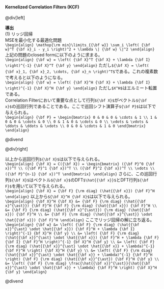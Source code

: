 #### Kernelized Correlation Filters (KCF)

@div[left]

__導出__<br>
(1) リッジ回帰<br>
MSEを最小化する最適化問題<br>
`\begin{align} \mathop{\rm min}\limits_{{\bf w}} \sum_i \left( {\bf w}^T {\bf x}_i - y_i \right)^2 + \lambda \| {\bf w} \|^2 \end{align}`
上記の問題のclosed formに以下のように求まる。<br>
`\begin{align} {\bf w} = \left( {\bf X}^T {\bf X} + \lambda {\bf I} \right)^{-1} {\bf X}^T {\bf y} \end{align}`
ただし`${\bf X} = \left( {\bf x}_1, {\bf x}_2, \cdots, {\bf x}_n \right)^T$`である。これの複素数で考えると以下のようになる。<br>
`\begin{align} {\bf w} = \left( {\bf X}^H {\bf X} + \lambda {\bf I} \right)^{-1} {\bf X}^H {\bf y} \end{align}`
ただし`$X^H$`はエルミート転置である。<br>
Correlation Filterにおいて重要な点として行列`${\bf X}$`がベクトル`${\bf x}$`の巡回行列であることである。ここで巡回シフト演算子`${\bf P}$`は以下で与えられる。<br>
`\begin{align} {\bf P} = \begin{bmatrix} 0 & 0 & 0 & \cdots & 1 \\ 1 & 0 & 0 & \cdots & 0 \\ 0 & 1 & 0 & \cdots & 0 \\ \vdots & \vdots & \ddots & \ddots & \vdots \\ 0 & 0 & \cdots & 1 & 0 \end{bmatrix} \end{align}`

@divend

@div[right]

以上から巡回行列`${\bf X}$`は以下で与えられる。<br>
`\begin{align} {\bf X} = C({\bf X}) = \begin{bmatrix} ({\bf P}^0 {\bf x})^T \\ ({\bf P}^1 {\bf x})^T \\ ({\bf P}^2 {\bf x})^T \\ \vdots \\ ({\bf P}^{n-1} {\bf x})^T \end{bmatrix} \end{align}`
さらに、この巡回行列`${\bf X}$`はベクトル`${\bf x}$`のDFT`$\hat{{\bf x}}$`とDFT行列`${\bf F}$`を用いて以下で与えられる。<br>
`\begin{align} {\bf X} = {\bf F} {\rm diag} (\hat{{\bf x}}) {\bf F}^H \end{align}`
以上から`${\bf X}^H {\bf X}$`は以下で与えられる。<br>
`\begin{align} {\bf X}^H {\bf X} &= {\bf F} {\rm diag} (\hat{{\bf x}^{\ast}}) {\bf F}^H {\bf F} {\rm diag} (\hat{{\bf x}}) {\bf F}^H \\  &= {\bf F} {\rm diag} (\hat{{\bf x}^{\ast}}) {\rm diag} (\hat{{\bf x}}) {\bf F}^H \\ &= {\bf F} {\rm diag} (\hat{{\bf x}^{\ast}} \odot \hat{{\bf x}}) {\bf F}^H \end{align}`
ここでリッジ回帰の解に立ち返る。<br>
`\begin{align} {\bf w} &= \left( {\bf F} {\rm diag} (\hat{{\bf x}}^{\ast} \odot \hat{{\bf x}}) {\bf F}^H + \lambda {\bf I} \right)^{-1} {bf X}^H {\bf y} \\ &= \left( {\bf F} {\rm diag} (\hat{{\bf x}}^{\ast} \odot \hat{{\bf x}}) {\bf F}^H + \lambda {\bf F} {\bf I} {\bf F}^H \right)^{-1} {bf X}^H {\bf y} \\ &= \left( {\bf F} {\rm diag} (\hat{{\bf x}}^{\ast} \odot \hat{{\bf x}} + \lambda)^{-1} {\bf F}^H \right) {\bf X}^H {\bf y} \\ &= \left( {\bf F} {\rm diag} (\hat{{\bf x}}^{\ast} \odot \hat{{\bf x}} + \lambda)^{-1} {\bf F}^H \right) {\bf F} {\rm diag} (\hat{{\bf x}}^{\ast}) {\bf F}^H {\bf y} \\ &= \left( {\bf F} {\rm diag} \frac{\hat{{\bf x}}^{\ast}}{\hat{{\bf x}}^{\ast} \odot \hat{{\bf x}} + \lambda} {\bf F}^H \right) {\bf X}^H {\bf y} \end{align}`

@divend